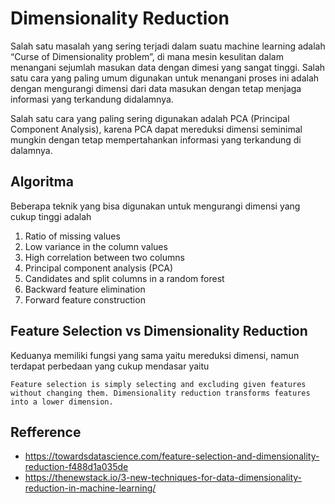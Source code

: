 # Dimensionality Reduction

Salah satu masalah yang sering terjadi dalam suatu machine learning adalah “Curse of Dimensionality problem”, di mana mesin kesulitan dalam menangani sejumlah masukan data dengan dimesi yang sangat tinggi. Salah satu cara yang paling umum digunakan untuk menangani proses ini adalah dengan mengurangi dimensi dari data masukan dengan tetap menjaga informasi yang terkandung didalamnya. 

Salah satu cara yang paling sering digunakan adalah PCA (Principal Component Analysis), karena PCA dapat mereduksi dimensi seminimal mungkin dengan tetap mempertahankan informasi yang terkandung di dalamnya.

## Algoritma
Beberapa teknik yang bisa digunakan untuk mengurangi dimensi yang cukup tinggi adalah
1. Ratio of missing values
2. Low variance in the column values
3. High correlation between two columns
4. Principal component analysis (PCA)
5. Candidates and split columns in a random forest
6. Backward feature elimination
7. Forward feature construction

## Feature Selection vs Dimensionality Reduction
Keduanya memiliki fungsi yang sama yaitu mereduksi dimensi, namun terdapat perbedaan yang cukup mendasar yaitu

```
Feature selection is simply selecting and excluding given features without changing them. Dimensionality reduction transforms features into a lower dimension.
```

## Refference
- https://towardsdatascience.com/feature-selection-and-dimensionality-reduction-f488d1a035de
- https://thenewstack.io/3-new-techniques-for-data-dimensionality-reduction-in-machine-learning/



